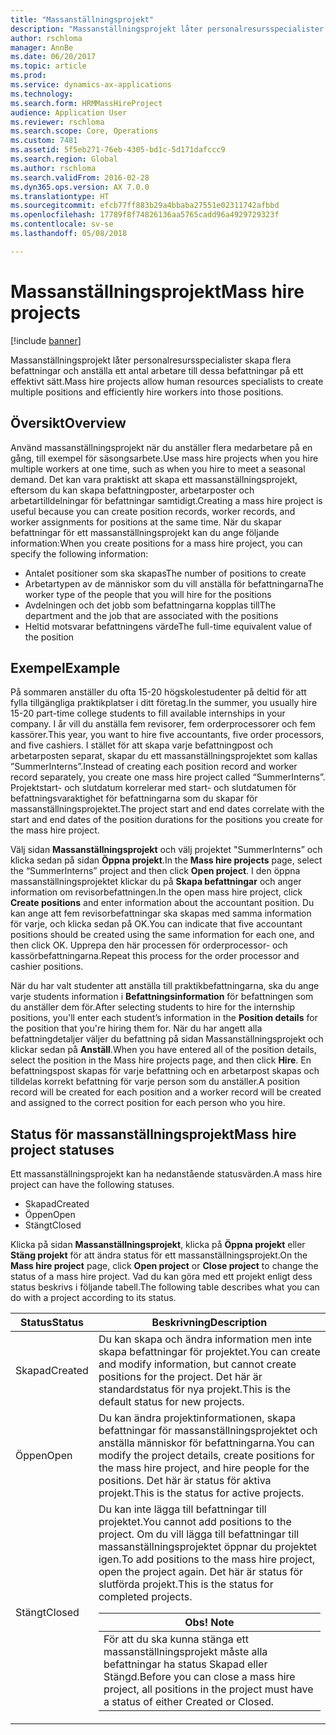 ```yaml
---
title: "Massanställningsprojekt"
description: "Massanställningsprojekt låter personalresursspecialister skapa flera befattningar och anställa ett antal arbetare till dessa befattningar på ett effektivt sätt."
author: rschloma
manager: AnnBe
ms.date: 06/20/2017
ms.topic: article
ms.prod: 
ms.service: dynamics-ax-applications
ms.technology: 
ms.search.form: HRMMassHireProject
audience: Application User
ms.reviewer: rschloma
ms.search.scope: Core, Operations
ms.custom: 7481
ms.assetid: 5f5eb271-76eb-4305-bd1c-5d171dafccc9
ms.search.region: Global
ms.author: rschloma
ms.search.validFrom: 2016-02-28
ms.dyn365.ops.version: AX 7.0.0
ms.translationtype: HT
ms.sourcegitcommit: efcb77ff883b29a4bbaba27551e02311742afbbd
ms.openlocfilehash: 17789f8f74826136aa5765cadd96a4929729323f
ms.contentlocale: sv-se
ms.lasthandoff: 05/08/2018

---
```


# <a name="mass-hire-projects"></a><span data-ttu-id="21d46-103">Massanställningsprojekt</span><span class="sxs-lookup"><span data-stu-id="21d46-103">Mass hire projects</span></span>

[!include [banner](../includes/banner.md)]

<span data-ttu-id="21d46-104">Massanställningsprojekt låter personalresursspecialister skapa flera befattningar och anställa ett antal arbetare till dessa befattningar på ett effektivt sätt.</span><span class="sxs-lookup"><span data-stu-id="21d46-104">Mass hire projects allow human resources specialists to create multiple positions and efficiently hire workers into those positions.</span></span>

<a name="overview"></a><span data-ttu-id="21d46-105">Översikt</span><span class="sxs-lookup"><span data-stu-id="21d46-105">Overview</span></span>
--------

<span data-ttu-id="21d46-106">Använd massanställningsprojekt när du anställer flera medarbetare på en gång, till exempel för säsongsarbete.</span><span class="sxs-lookup"><span data-stu-id="21d46-106">Use mass hire projects when you hire multiple workers at one time, such as when you hire to meet a seasonal demand.</span></span> <span data-ttu-id="21d46-107">Det kan vara praktiskt att skapa ett massanställningsprojekt, eftersom du kan skapa befattningposter, arbetarposter och arbetartilldelningar för befattningar samtidigt.</span><span class="sxs-lookup"><span data-stu-id="21d46-107">Creating a mass hire project is useful because you can create position records, worker records, and worker assignments for positions at the same time.</span></span> <span data-ttu-id="21d46-108">När du skapar befattningar för ett massanställningsprojekt kan du ange följande information:</span><span class="sxs-lookup"><span data-stu-id="21d46-108">When you create positions for a mass hire project, you can specify the following information:</span></span>
-   <span data-ttu-id="21d46-109">Antalet positioner som ska skapas</span><span class="sxs-lookup"><span data-stu-id="21d46-109">The number of positions to create</span></span>
-   <span data-ttu-id="21d46-110">Arbetartypen av de människor som du vill anställa för befattningarna</span><span class="sxs-lookup"><span data-stu-id="21d46-110">The worker type of the people that you will hire for the positions</span></span>
-   <span data-ttu-id="21d46-111">Avdelningen och det jobb som befattningarna kopplas till</span><span class="sxs-lookup"><span data-stu-id="21d46-111">The department and the job that are associated with the positions</span></span>
-   <span data-ttu-id="21d46-112">Heltid motsvarar befattningens värde</span><span class="sxs-lookup"><span data-stu-id="21d46-112">The full-time equivalent value of the position</span></span>

## <a name="example"></a><span data-ttu-id="21d46-113">Exempel</span><span class="sxs-lookup"><span data-stu-id="21d46-113">Example</span></span>
<span data-ttu-id="21d46-114">På sommaren anställer du ofta 15-20 högskolestudenter på deltid för att fylla tillgängliga praktikplatser i ditt företag.</span><span class="sxs-lookup"><span data-stu-id="21d46-114">In the summer, you usually hire 15-20 part-time college students to fill available internships in your company.</span></span> <span data-ttu-id="21d46-115">I år vill du anställa fem revisorer, fem orderprocessorer och fem kassörer.</span><span class="sxs-lookup"><span data-stu-id="21d46-115">This year, you want to hire five accountants, five order processors, and five cashiers.</span></span> <span data-ttu-id="21d46-116">I stället för att skapa varje befattningpost och arbetarposten separat, skapar du ett massanställningsprojektet som kallas ”SummerInterns”.</span><span class="sxs-lookup"><span data-stu-id="21d46-116">Instead of creating each position record and worker record separately, you create one mass hire project called “SummerInterns”.</span></span> <span data-ttu-id="21d46-117">Projektstart- och slutdatum korrelerar med start- och slutdatumen för befattningsvaraktighet för befattningarna som du skapar för massanställningsprojektet.</span><span class="sxs-lookup"><span data-stu-id="21d46-117">The project start and end dates correlate with the start and end dates of the position durations for the positions you create for the mass hire project.</span></span> 

<span data-ttu-id="21d46-118">Välj sidan **Massanställningsprojekt** och välj projektet "SummerInterns” och klicka sedan på sidan **Öppna projekt**.</span><span class="sxs-lookup"><span data-stu-id="21d46-118">In the **Mass hire projects** page, select the “SummerInterns” project and then click **Open project**.</span></span> <span data-ttu-id="21d46-119">I den öppna massanställningsprojektet klickar du på **Skapa befattningar** och anger information om revisorbefattningen.</span><span class="sxs-lookup"><span data-stu-id="21d46-119">In the open mass hire project, click **Create positions** and enter information about the accountant position.</span></span> <span data-ttu-id="21d46-120">Du kan ange att fem revisorbefattningar ska skapas med samma information för varje, och klicka sedan på OK.</span><span class="sxs-lookup"><span data-stu-id="21d46-120">You can indicate that five accountant positions should be created using the same information for each one, and then click OK.</span></span> <span data-ttu-id="21d46-121">Upprepa den här processen för orderprocessor- och kassörbefattningarna.</span><span class="sxs-lookup"><span data-stu-id="21d46-121">Repeat this process for the order processor and cashier positions.</span></span> 

<span data-ttu-id="21d46-122">När du har valt studenter att anställa till praktikbefattningarna, ska du ange varje students information i **Befattningsinformation** för befattningen som du anställer dem för.</span><span class="sxs-lookup"><span data-stu-id="21d46-122">After selecting students to hire for the internship positions, you'll enter each student’s information in the **Position details** for the position that you're hiring them for.</span></span> <span data-ttu-id="21d46-123">När du har angett alla befattningdetaljer väljer du befattning på sidan Massanställningsprojekt och klickar sedan på **Anställ**.</span><span class="sxs-lookup"><span data-stu-id="21d46-123">When you have entered all of the position details, select the position in the Mass hire projects page, and then click **Hire**.</span></span> <span data-ttu-id="21d46-124">En befattningspost skapas för varje befattning och en arbetarpost skapas och tilldelas korrekt befattning för varje person som du anställer.</span><span class="sxs-lookup"><span data-stu-id="21d46-124">A position record will be created for each position and a worker record will be created and assigned to the correct position for each person who you hire.</span></span>

## <a name="mass-hire-project-statuses"></a><span data-ttu-id="21d46-125">Status för massanställningsprojekt</span><span class="sxs-lookup"><span data-stu-id="21d46-125">Mass hire project statuses</span></span>
<span data-ttu-id="21d46-126">Ett massanställningsprojekt kan ha nedanstående statusvärden.</span><span class="sxs-lookup"><span data-stu-id="21d46-126">A mass hire project can have the following statuses.</span></span>
-   <span data-ttu-id="21d46-127">Skapad</span><span class="sxs-lookup"><span data-stu-id="21d46-127">Created</span></span>
-   <span data-ttu-id="21d46-128">Öppen</span><span class="sxs-lookup"><span data-stu-id="21d46-128">Open</span></span>
-   <span data-ttu-id="21d46-129">Stängt</span><span class="sxs-lookup"><span data-stu-id="21d46-129">Closed</span></span>

<span data-ttu-id="21d46-130">Klicka på sidan **Massanställningsprojekt**, klicka på **Öppna projekt** eller **Stäng projekt** för att ändra status för ett massanställningsprojekt.</span><span class="sxs-lookup"><span data-stu-id="21d46-130">On the **Mass hire project** page, click **Open project** or **Close project** to change the status of a mass hire project.</span></span> <span data-ttu-id="21d46-131">Vad du kan göra med ett projekt enligt dess status beskrivs i följande tabell.</span><span class="sxs-lookup"><span data-stu-id="21d46-131">The following table describes what you can do with a project according to its status.</span></span>

<table>
<thead>
<tr class="header">
<th><span data-ttu-id="21d46-132">Status</span><span class="sxs-lookup"><span data-stu-id="21d46-132">Status</span></span></th>
<th><span data-ttu-id="21d46-133">Beskrivning</span><span class="sxs-lookup"><span data-stu-id="21d46-133">Description</span></span></th>
</tr>
</thead>
<tbody>
<tr class="odd">
<td><span data-ttu-id="21d46-134">Skapad</span><span class="sxs-lookup"><span data-stu-id="21d46-134">Created</span></span></td>
<td><span data-ttu-id="21d46-135">Du kan skapa och ändra information men inte skapa befattningar för projektet.</span><span class="sxs-lookup"><span data-stu-id="21d46-135">You can create and modify information, but cannot create positions for the project.</span></span> <span data-ttu-id="21d46-136">Det här är standardstatus för nya projekt.</span><span class="sxs-lookup"><span data-stu-id="21d46-136">This is the default status for new projects.</span></span></td>
</tr>
<tr class="even">
<td><span data-ttu-id="21d46-137">Öppen</span><span class="sxs-lookup"><span data-stu-id="21d46-137">Open</span></span></td>
<td><span data-ttu-id="21d46-138">Du kan ändra projektinformationen, skapa befattningar för massanställningsprojektet och anställa människor för befattningarna.</span><span class="sxs-lookup"><span data-stu-id="21d46-138">You can modify the project details, create positions for the mass hire project, and hire people for the positions.</span></span> <span data-ttu-id="21d46-139">Det här är status för aktiva projekt.</span><span class="sxs-lookup"><span data-stu-id="21d46-139">This is the status for active projects.</span></span></td>
</tr>
<tr class="odd">
<td><span data-ttu-id="21d46-140">Stängt</span><span class="sxs-lookup"><span data-stu-id="21d46-140">Closed</span></span></td>
<td><span data-ttu-id="21d46-141">Du kan inte lägga till befattningar till projektet.</span><span class="sxs-lookup"><span data-stu-id="21d46-141">You cannot add positions to the project.</span></span> <span data-ttu-id="21d46-142">Om du vill lägga till befattningar till massanställningsprojektet öppnar du projektet igen.</span><span class="sxs-lookup"><span data-stu-id="21d46-142">To add positions to the mass hire project, open the project again.</span></span> <span data-ttu-id="21d46-143">Det här är status för slutförda projekt.</span><span class="sxs-lookup"><span data-stu-id="21d46-143">This is the status for completed projects.</span></span>
<div class="alert">
<table>
<thead>
<tr class="header">
<th><span data-ttu-id="21d46-144"><strong>Obs! </strong></span><span class="sxs-lookup"><span data-stu-id="21d46-144"><strong>Note</strong></span></span></th>
</tr>
</thead>
<tbody>
<tr class="odd">
<td><span data-ttu-id="21d46-145">För att du ska kunna stänga ett massanställningsprojekt måste alla befattningar ha status Skapad eller Stängd.</span><span class="sxs-lookup"><span data-stu-id="21d46-145">Before you can close a mass hire project, all positions in the project must have a status of either Created or Closed.</span></span></td>
</tr>
</tbody>
</table>
</div></td>
</tr>
</tbody>
</table>








